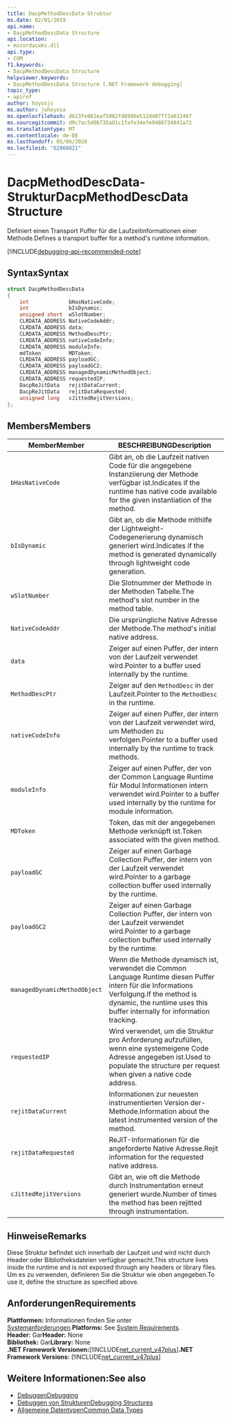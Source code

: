 ```yaml
---
title: DacpMethodDescData-Struktur
ms.date: 02/01/2019
api.name:
- DacpMethodDescData Structure
api.location:
- mscordacwks.dll
api.type:
- COM
f1.keywords:
- DacpMethodDescData Structure
helpviewer.keywords:
- DacpMethodDescData Structure [.NET Framework debugging]
topic_type:
- apiref
author: hoyosjs
ms.author: juhoyosa
ms.openlocfilehash: d623fe862eaf5902fd89d0e512dd07f73a03246f
ms.sourcegitcommit: d9c7ac5d06735a01c1fafe34efe9486734841a72
ms.translationtype: MT
ms.contentlocale: de-DE
ms.lasthandoff: 05/06/2020
ms.locfileid: "82860821"
---
```

# <a name="dacpmethoddescdata-structure"></a><span data-ttu-id="199fe-102">DacpMethodDescData-Struktur</span><span class="sxs-lookup"><span data-stu-id="199fe-102">DacpMethodDescData Structure</span></span>

<span data-ttu-id="199fe-103">Definiert einen Transport Puffer für die Laufzeitinformationen einer Methode.</span><span class="sxs-lookup"><span data-stu-id="199fe-103">Defines a transport buffer for a method's runtime information.</span></span>

[!INCLUDE[debugging-api-recommended-note](../../../../includes/debugging-api-recommended-note.md)]

## <a name="syntax"></a><span data-ttu-id="199fe-104">Syntax</span><span class="sxs-lookup"><span data-stu-id="199fe-104">Syntax</span></span>

```cpp
struct DacpMethodDescData
{
    int             bHasNativeCode;
    int             bIsDynamic;
    unsigned short  wSlotNumber;
    CLRDATA_ADDRESS NativeCodeAddr;
    CLRDATA_ADDRESS data;
    CLRDATA_ADDRESS MethodDescPtr;
    CLRDATA_ADDRESS nativeCodeInfo;
    CLRDATA_ADDRESS moduleInfo;
    mdToken         MDToken;
    CLRDATA_ADDRESS payloadGC;
    CLRDATA_ADDRESS payloadGC2;
    CLRDATA_ADDRESS managedDynamicMethodObject;
    CLRDATA_ADDRESS requestedIP;
    DacpReJitData   rejitDataCurrent;
    DacpReJitData   rejitDataRequested;
    unsigned long   cJittedRejitVersions;
};
```

## <a name="members"></a><span data-ttu-id="199fe-105">Members</span><span class="sxs-lookup"><span data-stu-id="199fe-105">Members</span></span>

| <span data-ttu-id="199fe-106">Member</span><span class="sxs-lookup"><span data-stu-id="199fe-106">Member</span></span>                       | <span data-ttu-id="199fe-107">BESCHREIBUNG</span><span class="sxs-lookup"><span data-stu-id="199fe-107">Description</span></span>                                                                                     |
| ---------------------------- | ----------------------------------------------------------------------------------------------- |
| `bHasNativeCode`             | <span data-ttu-id="199fe-108">Gibt an, ob die Laufzeit nativen Code für die angegebene Instanziierung der Methode verfügbar ist.</span><span class="sxs-lookup"><span data-stu-id="199fe-108">Indicates if the runtime has native code available for the given instantiation of the method.</span></span> |
| `bIsDynamic`                 | <span data-ttu-id="199fe-109">Gibt an, ob die Methode mithilfe der Lightweight-Codegenerierung dynamisch generiert wird.</span><span class="sxs-lookup"><span data-stu-id="199fe-109">Indicates if the method is generated dynamically through lightweight code generation.</span></span>           |
| `wSlotNumber`                | <span data-ttu-id="199fe-110">Die Slotnummer der Methode in der Methoden Tabelle.</span><span class="sxs-lookup"><span data-stu-id="199fe-110">The method's slot number in the method table.</span></span>                                                   |
| `NativeCodeAddr`             | <span data-ttu-id="199fe-111">Die ursprüngliche Native Adresse der Methode.</span><span class="sxs-lookup"><span data-stu-id="199fe-111">The method's initial native address.</span></span>                                                            |
| `data`                       | <span data-ttu-id="199fe-112">Zeiger auf einen Puffer, der intern von der Laufzeit verwendet wird.</span><span class="sxs-lookup"><span data-stu-id="199fe-112">Pointer to a buffer used internally by the runtime.</span></span>                                             |
| `MethodDescPtr`              | <span data-ttu-id="199fe-113">Zeiger auf den `MethodDesc` in der Laufzeit.</span><span class="sxs-lookup"><span data-stu-id="199fe-113">Pointer to the `MethodDesc` in the runtime.</span></span>                                                     |
| `nativeCodeInfo`             | <span data-ttu-id="199fe-114">Zeiger auf einen Puffer, der intern von der Laufzeit verwendet wird, um Methoden zu verfolgen.</span><span class="sxs-lookup"><span data-stu-id="199fe-114">Pointer to a buffer used internally by the runtime to track methods.</span></span>                            |
| `moduleInfo`                 | <span data-ttu-id="199fe-115">Zeiger auf einen Puffer, der von der Common Language Runtime für Modul Informationen intern verwendet wird.</span><span class="sxs-lookup"><span data-stu-id="199fe-115">Pointer to a buffer used internally by the runtime for module information.</span></span>                      |
| `MDToken`                    | <span data-ttu-id="199fe-116">Token, das mit der angegebenen Methode verknüpft ist.</span><span class="sxs-lookup"><span data-stu-id="199fe-116">Token associated with the given method.</span></span>                                                         |
| `payloadGC`                  | <span data-ttu-id="199fe-117">Zeiger auf einen Garbage Collection Puffer, der intern von der Laufzeit verwendet wird.</span><span class="sxs-lookup"><span data-stu-id="199fe-117">Pointer to a garbage collection buffer used internally by the runtime.</span></span>                          |
| `payloadGC2`                 | <span data-ttu-id="199fe-118">Zeiger auf einen Garbage Collection Puffer, der intern von der Laufzeit verwendet wird.</span><span class="sxs-lookup"><span data-stu-id="199fe-118">Pointer to a garbage collection buffer used internally by the runtime.</span></span>                          |
| `managedDynamicMethodObject` | <span data-ttu-id="199fe-119">Wenn die Methode dynamisch ist, verwendet die Common Language Runtime diesen Puffer intern für die Informations Verfolgung.</span><span class="sxs-lookup"><span data-stu-id="199fe-119">If the method is dynamic, the runtime uses this buffer internally for information tracking.</span></span>     |
| `requestedIP`                | <span data-ttu-id="199fe-120">Wird verwendet, um die Struktur pro Anforderung aufzufüllen, wenn eine systemeigene Code Adresse angegeben ist.</span><span class="sxs-lookup"><span data-stu-id="199fe-120">Used to populate the structure per request when given a native code address.</span></span>                    |
| `rejitDataCurrent`           | <span data-ttu-id="199fe-121">Informationen zur neuesten instrumentierten Version der-Methode.</span><span class="sxs-lookup"><span data-stu-id="199fe-121">Information about the latest instrumented version of the method.</span></span>                                   |
| `rejitDataRequested`         | <span data-ttu-id="199fe-122">ReJIT-Informationen für die angeforderte Native Adresse.</span><span class="sxs-lookup"><span data-stu-id="199fe-122">Rejit information for the requested native address.</span></span>                                             |
| `cJittedRejitVersions`       | <span data-ttu-id="199fe-123">Gibt an, wie oft die Methode durch Instrumentation erneut generiert wurde.</span><span class="sxs-lookup"><span data-stu-id="199fe-123">Number of times the method has been rejitted through instrumentation.</span></span>                           |

## <a name="remarks"></a><span data-ttu-id="199fe-124">Hinweise</span><span class="sxs-lookup"><span data-stu-id="199fe-124">Remarks</span></span>

<span data-ttu-id="199fe-125">Diese Struktur befindet sich innerhalb der Laufzeit und wird nicht durch Header oder Bibliotheksdateien verfügbar gemacht.</span><span class="sxs-lookup"><span data-stu-id="199fe-125">This structure lives inside the runtime and is not exposed through any headers or library files.</span></span> <span data-ttu-id="199fe-126">Um es zu verwenden, definieren Sie die Struktur wie oben angegeben.</span><span class="sxs-lookup"><span data-stu-id="199fe-126">To use it, define the structure as specified above.</span></span>

## <a name="requirements"></a><span data-ttu-id="199fe-127">Anforderungen</span><span class="sxs-lookup"><span data-stu-id="199fe-127">Requirements</span></span>
<span data-ttu-id="199fe-128">**Plattformen:** Informationen finden Sie unter [Systemanforderungen](../../get-started/system-requirements.md).</span><span class="sxs-lookup"><span data-stu-id="199fe-128">**Platforms:** See [System Requirements](../../get-started/system-requirements.md).</span></span>  
<span data-ttu-id="199fe-129">**Header:** Gar</span><span class="sxs-lookup"><span data-stu-id="199fe-129">**Header:** None</span></span>  
<span data-ttu-id="199fe-130">**Bibliothek:** Gar</span><span class="sxs-lookup"><span data-stu-id="199fe-130">**Library:** None</span></span>  
<span data-ttu-id="199fe-131">**.NET Framework Versionen:**[!INCLUDE[net_current_v47plus](../../../../includes/net-current-v47plus.md)]</span><span class="sxs-lookup"><span data-stu-id="199fe-131">**.NET Framework Versions:** [!INCLUDE[net_current_v47plus](../../../../includes/net-current-v47plus.md)]</span></span>  

## <a name="see-also"></a><span data-ttu-id="199fe-132">Weitere Informationen:</span><span class="sxs-lookup"><span data-stu-id="199fe-132">See also</span></span>

- [<span data-ttu-id="199fe-133">Debuggen</span><span class="sxs-lookup"><span data-stu-id="199fe-133">Debugging</span></span>](index.md)
- [<span data-ttu-id="199fe-134">Debuggen von Strukturen</span><span class="sxs-lookup"><span data-stu-id="199fe-134">Debugging Structures</span></span>](debugging-structures.md)
- [<span data-ttu-id="199fe-135">Allgemeine Datentypen</span><span class="sxs-lookup"><span data-stu-id="199fe-135">Common Data Types</span></span>](../common-data-types-unmanaged-api-reference.md)
